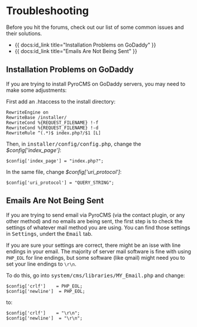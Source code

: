 # Troubleshooting

Before you hit the forums, check out our list of some common issues and their solutions.

* {{ docs:id_link title="Installation Problems on GoDaddy" }}
* {{ docs:id_link title="Emails Are Not Being Sent" }}


</div>
<div class="doc_content">

## Installation Problems on GoDaddy

If you are trying to install PyroCMS on GoDaddy servers, you may need to make some adjustments:

First add an .htaccess to the install directory:

    RewriteEngine on
    RewriteBase /installer/
    RewriteCond %{REQUEST_FILENAME} !-f
    RewriteCond %{REQUEST_FILENAME} !-d
    RewriteRule ^(.*)$ index.php?/$1 [L]

Then, in <samp>installer/config/config.php</samp>, change the <var>$config['index_page']</var>:

    $config['index_page'] = "index.php?";

In the same file, change <var>$config['uri_protocol']</var>:

    $config['uri_protocol'] = "QUERY_STRING";

## Emails Are Not Being Sent

If you are trying to send email via PyroCMS (via the contact plugin, or any other method) and no emails are being sent, the first step is to check the settings of whatever mail method you are using. You can find those settings in <samp>Settings</samp>, undert the <samp>Email</samp> tab.

If you are sure your settings are correct, there might be an isse with line endings in your email. The majority of server mail software is fine with using <code>PHP_EOL</code> for line endings, but some software (like qmail) might need you to set your line endings to <code>\r\n</code>.

To do this, go into <samp>system/cms/libraries/MY_Email.php</samp> and change:

    $config['crlf']    = PHP_EOL;
    $config['newline']  = PHP_EOL;

to:

    $config['crlf']    = "\r\n";
    $config['newline']  = "\r\n";